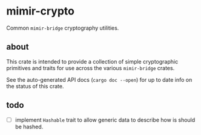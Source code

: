 # mimir-crypto

Common `mimir-bridge` cryptography utilities.

## about

This crate is intended to provide a collection of simple cryptographic
primitives and traits for use across the various `mimir-bridge` crates.

See the auto-generated API docs (`cargo doc --open`) for up to date
info on the status of this crate.


## todo

- [ ] implement `Hashable` trait to allow generic data to describe
how is should be hashed.

